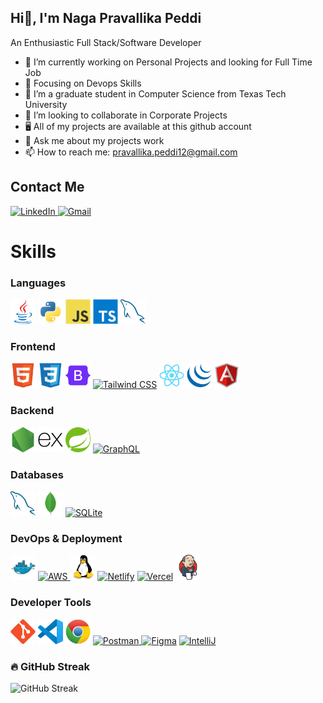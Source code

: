 ## Hi👋, I'm Naga Pravallika Peddi

An Enthusiastic Full Stack/Software Developer

- 🔭 I’m currently working on Personal Projects and looking for Full Time Job
- 🔭 Focusing on Devops Skills
- 🌱 I’m a graduate student in Computer Science from Texas Tech University
- 👯 I’m looking to collaborate in Corporate Projects
- 🖥  All of my projects are available at this github account
- 💬 Ask me about my projects work
- 📫 How to reach me: pravallika.peddi12@gmail.com

 ## Contact Me

<p align="left">
   <a href="https://www.linkedin.com/in/pravallika-peddi/" target="_blank">
    <img src="https://cdn.jsdelivr.net/gh/devicons/devicon/icons/linkedin/linkedin-original.svg" alt="LinkedIn" width="40" height="40"/>
  </a>
  <a href="mailto:pravallika.peddi12@gmail.com" target="_blank">
    <img src="https://upload.wikimedia.org/wikipedia/commons/4/4e/Gmail_Icon.png" alt="Gmail" width="40" height="40"/>
  </a>
</p>

# Skills

<h3>Languages</h3>
<p align="left">
  <a href="https://www.oracle.com/java/"><img src="https://raw.githubusercontent.com/devicons/devicon/master/icons/java/java-original.svg" alt="Java" width="40" height="40"/></a>
  <a href="https://www.python.org/"><img src="https://raw.githubusercontent.com/devicons/devicon/master/icons/python/python-original.svg" alt="Python" width="40" height="40"/></a>
  <a href="https://developer.mozilla.org/en-US/docs/Web/JavaScript"><img src="https://raw.githubusercontent.com/devicons/devicon/master/icons/javascript/javascript-original.svg" alt="JavaScript" width="40" height="40"/></a>
  <a href="https://www.typescriptlang.org/"><img src="https://raw.githubusercontent.com/devicons/devicon/master/icons/typescript/typescript-original.svg" alt="TypeScript" width="40" height="40"/></a>
  <a href="https://www.mysql.com/"><img src="https://raw.githubusercontent.com/devicons/devicon/master/icons/mysql/mysql-original.svg" alt="SQL" width="40" height="40"/></a>
</p>

<h3>Frontend</h3>
<p align="left">
  <a href="https://developer.mozilla.org/en-US/docs/Web/HTML"><img src="https://raw.githubusercontent.com/devicons/devicon/master/icons/html5/html5-original.svg" alt="HTML5" width="40" height="40"/></a>
  <a href="https://developer.mozilla.org/en-US/docs/Web/CSS"><img src="https://raw.githubusercontent.com/devicons/devicon/master/icons/css3/css3-original.svg" alt="CSS3" width="40" height="40"/></a>
  <a href="https://getbootstrap.com/"><img src="https://raw.githubusercontent.com/devicons/devicon/master/icons/bootstrap/bootstrap-plain.svg" alt="Bootstrap" width="40" height="40"/></a>
  <a href="https://tailwindcss.com/"><img src="https://www.vectorlogo.zone/logos/tailwindcss/tailwindcss-icon.svg" alt="Tailwind CSS" width="40" height="40"/></a>
  <a href="https://reactjs.org/"><img src="https://raw.githubusercontent.com/devicons/devicon/master/icons/react/react-original.svg" alt="ReactJS" width="40" height="40"/></a>
  <a href="https://jquery.com/"><img src="https://raw.githubusercontent.com/devicons/devicon/master/icons/jquery/jquery-original.svg" alt="jQuery" width="40" height="40"/></a>
  <a href="https://angularjs.org/"><img src="https://raw.githubusercontent.com/devicons/devicon/master/icons/angularjs/angularjs-original.svg" alt="AngularJS" width="40" height="40"/></a>
</p>

<h3>Backend</h3>
<p align="left">
  <a href="https://nodejs.org/"><img src="https://raw.githubusercontent.com/devicons/devicon/master/icons/nodejs/nodejs-original.svg" alt="Node.js" width="40" height="40"/></a>
  <a href="https://expressjs.com/"><img src="https://raw.githubusercontent.com/devicons/devicon/master/icons/express/express-original.svg" alt="Express.js" width="40" height="40"/></a>
  <a href="https://spring.io/projects/spring-boot"><img src="https://raw.githubusercontent.com/devicons/devicon/master/icons/spring/spring-original.svg" alt="Spring Boot" width="40" height="40"/></a>
  <a href="https://graphql.org/"><img src="https://www.vectorlogo.zone/logos/graphql/graphql-icon.svg" alt="GraphQL" width="40" height="40"/></a>
</p>

<h3>Databases</h3>
<p align="left">
  <a href="https://www.mysql.com/"><img src="https://raw.githubusercontent.com/devicons/devicon/master/icons/mysql/mysql-original.svg" alt="MySQL" width="40" height="40"/></a>
  <a href="https://www.mongodb.com/"><img src="https://raw.githubusercontent.com/devicons/devicon/master/icons/mongodb/mongodb-original.svg" alt="MongoDB" width="40" height="40"/></a>
  <a href="https://www.sqlite.org/"><img src="https://www.sqlite.org/images/sqlite370_banner.gif" alt="SQLite" width="40" height="40"/></a>
</p>

<h3>DevOps & Deployment</h3>
<p align="left">
  <a href="https://www.docker.com/"><img src="https://raw.githubusercontent.com/devicons/devicon/master/icons/docker/docker-original.svg" alt="Docker" width="40" height="40"/></a>
  <a href="https://aws.amazon.com/">
  <img src="https://a0.awsstatic.com/libra-css/images/logos/aws_logo_smile_1200x630.png" alt="AWS" width="40" height="40"/>
</a>
  <a href="https://www.linux.org/"><img src="https://raw.githubusercontent.com/devicons/devicon/master/icons/linux/linux-original.svg" alt="Linux" width="40" height="40"/></a>
  <a href="https://www.netlify.com/"><img src="https://www.vectorlogo.zone/logos/netlify/netlify-icon.svg" alt="Netlify" width="40" height="40"/></a>
  <a href="https://vercel.com/"><img src="https://www.vectorlogo.zone/logos/vercel/vercel-icon.svg" alt="Vercel" width="40" height="40"/></a>
  <a href="https://www.jenkins.io/"><img src="https://raw.githubusercontent.com/devicons/devicon/master/icons/jenkins/jenkins-original.svg" alt="Jenkins" width="40" height="40"/></a>
</p>

<h3>Developer Tools</h3>
<p align="left">
  <a href="https://git-scm.com/"><img src="https://raw.githubusercontent.com/devicons/devicon/master/icons/git/git-original.svg" alt="Git" width="40" height="40"/></a>
  <a href="https://code.visualstudio.com/"><img src="https://raw.githubusercontent.com/devicons/devicon/master/icons/vscode/vscode-original.svg" alt="VS Code" width="40" height="40"/></a>
  <a href="https://developer.chrome.com/docs/devtools/"><img src="https://raw.githubusercontent.com/devicons/devicon/master/icons/chrome/chrome-original.svg" alt="Chrome DevTools" width="40" height="40"/></a>
  <a href="https://www.postman.com/">
  <img src="https://assets.getpostman.com/common-share/postman-logo-horizontal-320x132.png" alt="Postman" width="80" height="33"/>
</a>
  <a href="https://www.figma.com/"><img src="https://www.vectorlogo.zone/logos/figma/figma-icon.svg" alt="Figma" width="40" height="40"/></a>
  <a href="https://www.jetbrains.com/idea/"><img src="https://resources.jetbrains.com/storage/products/intellij-idea/img/meta/intellij-idea_logo_300x300.png" alt="IntelliJ" width="40" height="40"/></a>
</p>

### 🔥 GitHub Streak

<p align="left">
  <img src="https://streak-stats.demolab.com/?user=Pravallika583&theme=dark&hide_border=true" alt="GitHub Streak"/>
</p>



